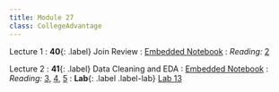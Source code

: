 ```yaml
---
title: Module 27
class: CollegeAdvantage
---
```



Lecture 1
: **40**{: .label} Join Review
: [Embedded Notebook](https://inclusionbridgedshub.org/hub/user-redirect/git-pull?repo=https%3A%2F%2Fgithub.com%2FInclusion-Bridge%2F2024-bridge-to-data-fundamentals&urlpath=tree%2F2024-bridge-to-data-fundamentals%2Flec+notebooks%2Flec40.ipynb)
: _Reading:_ [2](https://learningds.org/ch/06/pandas_joining.html)


Lecture 2
: **41**{: .label} Data Cleaning and EDA
: [Embedded Notebook](https://inclusionbridgedshub.org/hub/user-redirect/git-pull?repo=https%3A%2F%2Fgithub.com%2FInclusion-Bridge%2F2024-bridge-to-data-fundamentals&urlpath=tree%2F2024-bridge-to-data-fundamentals%2Flec+notebooks%2Flec41.ipynb)
: _Reading:_ [3](https://learningds.org/ch/09/wrangling_intro.html), [4](https://learningds.org/ch/10/eda_intro.html), [5](https://learningds.org/ch/11/viz_intro.html)
: **Lab**{: .label .label-lab} [Lab 13](https://inclusionbridgedshub.org/hub/user-redirect/git-pull?repo=https%3A%2F%2Fgithub.com%2FInclusion-Bridge%2F2024-bridge-to-data-fundamentals&urlpath=tree%2F2024-bridge-to-data-fundamentals%2Fmaterials%2Flab13%2Flab13.ipynb)